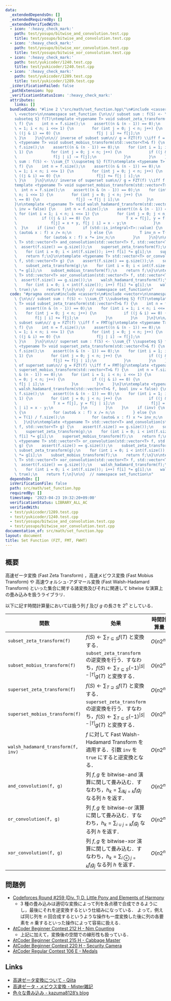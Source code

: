 ```yaml
---
data:
  _extendedDependsOn: []
  _extendedRequiredBy: []
  _extendedVerifiedWith:
  - icon: ':heavy_check_mark:'
    path: test/yosupo/bitwise_and_convolution.test.cpp
    title: test/yosupo/bitwise_and_convolution.test.cpp
  - icon: ':heavy_check_mark:'
    path: test/yosupo/bitwise_xor_convolution.test.cpp
    title: test/yosupo/bitwise_xor_convolution.test.cpp
  - icon: ':heavy_check_mark:'
    path: test/yukicoder/1240.test.cpp
    title: test/yukicoder/1240.test.cpp
  - icon: ':heavy_check_mark:'
    path: test/yukicoder/1289.test.cpp
    title: test/yukicoder/1289.test.cpp
  _isVerificationFailed: false
  _pathExtension: hpp
  _verificationStatusIcon: ':heavy_check_mark:'
  attributes:
    links: []
  bundledCode: "#line 2 \"src/math/set_function.hpp\"\n#include <cassert>\n#include\
    \ <vector>\n\nnamespace set_function {\n\n// subset sum : f(S) <- \\sum_{T \\\
    subseteq S} f(T)\ntemplate <typename T> void subset_zeta_transform(std::vector<T>&\
    \ f) {\n    int n = f.size();\n    assert((n & (n - 1)) == 0);\n    for (int i\
    \ = 1; i < n; i <<= 1) {\n        for (int j = 0; j < n; j++) {\n            if\
    \ ((j & i) == 0) {\n                f[j | i] += f[j];\n            }\n       \
    \ }\n    }\n}\n\n// inverse of subset sum\n// g = FZT(f) \\iff f = FMT(g)\ntemplate\
    \ <typename T> void subset_mobius_transform(std::vector<T>& f) {\n    int n =\
    \ f.size();\n    assert((n & (n - 1)) == 0);\n    for (int i = 1; i < n; i <<=\
    \ 1) {\n        for (int j = 0; j < n; j++) {\n            if ((j & i) == 0) {\n\
    \                f[j | i] -= f[j];\n            }\n        }\n    }\n}\n\n// superset\
    \ sum : f(S) <- \\sum_{T \\supseteq S} f(T)\ntemplate <typename T> void superset_zeta_transform(std::vector<T>&\
    \ f) {\n    int n = f.size();\n    assert((n & (n - 1)) == 0);\n    for (int i\
    \ = 1; i < n; i <<= 1) {\n        for (int j = 0; j < n; j++) {\n            if\
    \ ((j & i) == 0) {\n                f[j] += f[j | i];\n            }\n       \
    \ }\n    }\n}\n\n// inverse of superset sum\n// g = FZT(f) \\iff f = FMT(g)\n\
    template <typename T> void superset_mobius_transform(std::vector<T>& f) {\n  \
    \  int n = f.size();\n    assert((n & (n - 1)) == 0);\n    for (int i = 1; i <\
    \ n; i <<= 1) {\n        for (int j = 0; j < n; j++) {\n            if ((j & i)\
    \ == 0) {\n                f[j] -= f[j | i];\n            }\n        }\n    }\n\
    }\n\ntemplate <typename T> void walsh_hadamard_transform(std::vector<T>& f, bool\
    \ inv = false) {\n    int n = f.size();\n    assert((n & (n - 1)) == 0);\n   \
    \ for (int i = 1; i < n; i <<= 1) {\n        for (int j = 0; j < n; j++) {\n \
    \           if ((j & i) == 0) {\n                T x = f[j], y = f[j | i];\n \
    \               f[j] = x + y, f[j | i] = x - y;\n            }\n        }\n  \
    \  }\n    if (inv) {\n        if (std::is_integral<T>::value) {\n            for\
    \ (auto& x : f) x /= n;\n        } else {\n            T inv_n = T(1) / f.size();\n\
    \            for (auto& x : f) x *= inv_n;\n        }\n    }\n}\n\ntemplate <typename\
    \ T> std::vector<T> and_convolution(std::vector<T> f, std::vector<T> g) {\n  \
    \  assert(f.size() == g.size());\n    superset_zeta_transform(f);\n    superset_zeta_transform(g);\n\
    \    for (int i = 0; i < int(f.size()); i++) f[i] *= g[i];\n    superset_mobius_transform(f);\n\
    \    return f;\n}\n\ntemplate <typename T> std::vector<T> or_convolution(std::vector<T>\
    \ f, std::vector<T> g) {\n    assert(f.size() == g.size());\n    subset_zeta_transform(f);\n\
    \    subset_zeta_transform(g);\n    for (int i = 0; i < int(f.size()); i++) f[i]\
    \ *= g[i];\n    subset_mobius_transform(f);\n    return f;\n}\n\ntemplate <typename\
    \ T> std::vector<T> xor_convolution(std::vector<T> f, std::vector<T> g) {\n  \
    \  assert(f.size() == g.size());\n    walsh_hadamard_transform(f);\n    walsh_hadamard_transform(g);\n\
    \    for (int i = 0; i < int(f.size()); i++) f[i] *= g[i];\n    walsh_hadamard_transform(f,\
    \ true);\n    return f;\n}\n\n}  // namespace set_function\n"
  code: "#pragma once\n#include <cassert>\n#include <vector>\n\nnamespace set_function\
    \ {\n\n// subset sum : f(S) <- \\sum_{T \\subseteq S} f(T)\ntemplate <typename\
    \ T> void subset_zeta_transform(std::vector<T>& f) {\n    int n = f.size();\n\
    \    assert((n & (n - 1)) == 0);\n    for (int i = 1; i < n; i <<= 1) {\n    \
    \    for (int j = 0; j < n; j++) {\n            if ((j & i) == 0) {\n        \
    \        f[j | i] += f[j];\n            }\n        }\n    }\n}\n\n// inverse of\
    \ subset sum\n// g = FZT(f) \\iff f = FMT(g)\ntemplate <typename T> void subset_mobius_transform(std::vector<T>&\
    \ f) {\n    int n = f.size();\n    assert((n & (n - 1)) == 0);\n    for (int i\
    \ = 1; i < n; i <<= 1) {\n        for (int j = 0; j < n; j++) {\n            if\
    \ ((j & i) == 0) {\n                f[j | i] -= f[j];\n            }\n       \
    \ }\n    }\n}\n\n// superset sum : f(S) <- \\sum_{T \\supseteq S} f(T)\ntemplate\
    \ <typename T> void superset_zeta_transform(std::vector<T>& f) {\n    int n =\
    \ f.size();\n    assert((n & (n - 1)) == 0);\n    for (int i = 1; i < n; i <<=\
    \ 1) {\n        for (int j = 0; j < n; j++) {\n            if ((j & i) == 0) {\n\
    \                f[j] += f[j | i];\n            }\n        }\n    }\n}\n\n// inverse\
    \ of superset sum\n// g = FZT(f) \\iff f = FMT(g)\ntemplate <typename T> void\
    \ superset_mobius_transform(std::vector<T>& f) {\n    int n = f.size();\n    assert((n\
    \ & (n - 1)) == 0);\n    for (int i = 1; i < n; i <<= 1) {\n        for (int j\
    \ = 0; j < n; j++) {\n            if ((j & i) == 0) {\n                f[j] -=\
    \ f[j | i];\n            }\n        }\n    }\n}\n\ntemplate <typename T> void\
    \ walsh_hadamard_transform(std::vector<T>& f, bool inv = false) {\n    int n =\
    \ f.size();\n    assert((n & (n - 1)) == 0);\n    for (int i = 1; i < n; i <<=\
    \ 1) {\n        for (int j = 0; j < n; j++) {\n            if ((j & i) == 0) {\n\
    \                T x = f[j], y = f[j | i];\n                f[j] = x + y, f[j\
    \ | i] = x - y;\n            }\n        }\n    }\n    if (inv) {\n        if (std::is_integral<T>::value)\
    \ {\n            for (auto& x : f) x /= n;\n        } else {\n            T inv_n\
    \ = T(1) / f.size();\n            for (auto& x : f) x *= inv_n;\n        }\n \
    \   }\n}\n\ntemplate <typename T> std::vector<T> and_convolution(std::vector<T>\
    \ f, std::vector<T> g) {\n    assert(f.size() == g.size());\n    superset_zeta_transform(f);\n\
    \    superset_zeta_transform(g);\n    for (int i = 0; i < int(f.size()); i++)\
    \ f[i] *= g[i];\n    superset_mobius_transform(f);\n    return f;\n}\n\ntemplate\
    \ <typename T> std::vector<T> or_convolution(std::vector<T> f, std::vector<T>\
    \ g) {\n    assert(f.size() == g.size());\n    subset_zeta_transform(f);\n   \
    \ subset_zeta_transform(g);\n    for (int i = 0; i < int(f.size()); i++) f[i]\
    \ *= g[i];\n    subset_mobius_transform(f);\n    return f;\n}\n\ntemplate <typename\
    \ T> std::vector<T> xor_convolution(std::vector<T> f, std::vector<T> g) {\n  \
    \  assert(f.size() == g.size());\n    walsh_hadamard_transform(f);\n    walsh_hadamard_transform(g);\n\
    \    for (int i = 0; i < int(f.size()); i++) f[i] *= g[i];\n    walsh_hadamard_transform(f,\
    \ true);\n    return f;\n}\n\n}  // namespace set_function\n"
  dependsOn: []
  isVerificationFile: false
  path: src/math/set_function.hpp
  requiredBy: []
  timestamp: '2023-04-23 19:32:20+09:00'
  verificationStatus: LIBRARY_ALL_AC
  verifiedWith:
  - test/yukicoder/1289.test.cpp
  - test/yukicoder/1240.test.cpp
  - test/yosupo/bitwise_and_convolution.test.cpp
  - test/yosupo/bitwise_xor_convolution.test.cpp
documentation_of: src/math/set_function.hpp
layout: document
title: Set Function (FZT, FMT, FWHT)
---
```


## 概要
高速ゼータ変換 (Fast Zeta Transform) ，高速メビウス変換 (Fast Mobius Transform) や 高速ウォルシュ-アダマール変換 (Fast Walsh-Hadamard Transform) といった集合に関する諸変換及びそれに関連して bitwise な演算上の畳み込みを扱うライブラリ．

以下に記す時間計算量においては扱う列 $f$ 及び $g$ の長さを $2^n$ としている．

| 関数                               | 効果                                                                                                                             | 時間計算量 |
| ---------------------------------- | -------------------------------------------------------------------------------------------------------------------------------- | ---------- |
| `subset_zeta_transform(f)`         | $f(S) \leftarrow \sum_{T \subseteq S} f(T)$ と変換する．                                                                         | $O(n2^n)$  |
| `subset_mobius_transform(f)`       | `subset_zeta_transform` の逆変換を行う．すなわち，$f(S) \leftarrow \sum_{T \subseteq S} (-1)^{\|S\| - \|T\|}g(T)$ と変換する．   | $O(n2^n)$  |
| `superset_zeta_transform(f)`       | $f(S) \leftarrow \sum_{T \supseteq S} f(T)$ と変換する．                                                                         | $O(n2^n)$  |
| `superset_mobius_transform(f)`     | `superset_zeta_transform` の逆変換を行う．すなわち，$f(S) \leftarrow \sum_{T \subseteq S} (-1)^{\|S\| - \|T\|}g(T)$ と変換する． | $O(n2^n)$  |
| `walsh_hadamard_transform(f, inv)` | $f$ に対して Fast Walsh-Hadamard Transform を適用する．引数 `inv` を `true` にすると逆変換となる．                               | $O(n2^n)$  |
| `and_convolution(f, g)`            | 列 $f, g$ を bitwise-and 演算に関して畳み込む．すなわち，$h_k = \sum_{i \& j = k} f_ig_j$ なる列 $h$ を返す．                    | $O(n2^n)$  |
| `or_convolution(f, g)`             | 列 $f, g$ を bitwise-or 演算に関して畳み込む．すなわち，$h_k = \sum_{i \cup j = k} f_ig_j$ なる列 $h$ を返す．                   | $O(n2^n)$  |
| `xor_convolution(f, g)`            | 列 $f, g$ を bitwise-xor 演算に関して畳み込む．すなわち，$h_k = \sum_{i \oplus j = k} f_ig_j$ なる列 $h$ を返す．                | $O(n2^n)$  |

## 問題例
- [Codeforces Round #259 (Div. 1) D. Little Pony and Elements of Harmony](https://codeforces.com/contest/453/problem/D)
  - 3 種の畳み込みは適切な変換によって列を各点積で合成できるようにし，最後にそれを逆変換するという仕組みになっている．
  よって，例えば同じ列を $n$ 回合成するというような操作も一度変換した後に列の各要素を $n$ 乗するといった操作によって容易に扱える．
- [AtCoder Beginner Contest 212 H - Nim Counting](https://atcoder.jp/contests/abc212/tasks/abc212_h)
  - 上記に加えて，変換後の空間での線形性も扱っている．
- [AtCoder Beginner Contest 215 H - Cabbage Master](https://atcoder.jp/contests/abc215/tasks/abc215_h)
- [AtCoder Beginner Contest 220 H - Security Camera](https://atcoder.jp/contests/abc220/tasks/abc220_h)
- [AtCoder Regular Contest 106 E - Medals](https://atcoder.jp/contests/arc106/tasks/arc106_e)

## Links
- [高速ゼータ変換について - Qiita](https://qiita.com/Euglenese/items/260f9ddf513f772d7e42)
- [高速ゼータ・メビウス変換 - Mister雑記](https://misteer.hatenablog.com/entry/zeta-moebius)
- [色々な畳み込み - kazuma8128’s blog](https://kazuma8128.hatenablog.com/entry/2018/05/31/144519)
